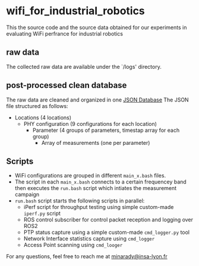 # wifi_for_industrial_robotics
This the source code and the source data obtained for our experiments in evaluating WiFi perfrance for industrial robotics

## raw data
The collected raw data are available under the `/logs' directory. 

## post-processed clean database
The raw data are cleaned and organized in one [JSON Database](plots/perama_range_testing.json)
The JSON file structured as follows:

* Locations (4 locations)
    * PHY configuration (9 configurations for each location)
        * Parameter (4 groups of parameters, timestap array for each group)
            * Array of measurements (one per parameter) 
        
 
## Scripts

- WiFi configurations are grouped in different `main_x.bash` files.
- The script in each `main_x.bash` connects to a certain frequencey band then executes the `run.bash` script which intiates the measurement campaign
- `run.bash` script starts the following scripts in parallel:
  * iPerf script for throughput testing using simple custom-made `iperf.py` script
  * ROS control subscriber for control packet reception and logging over ROS2
  * PTP status capture using a simple custom-made `cmd_logger.py` tool
  * Network Interface statistics capture using `cmd_logger`
  * Access Point scanning using `cmd_looger`
 
For any questions, feel free to reach me at minarady@insa-lyon.fr 
